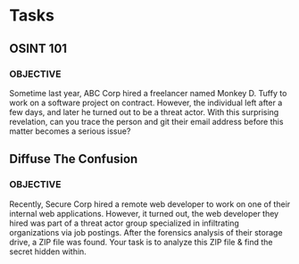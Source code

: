 # Tasks

## OSINT 101

### OBJECTIVE
  Sometime last year, ABC Corp hired a freelancer named Monkey D. Tuffy to work on a software project on contract. However, the individual left after a few days, and later he turned out to be a threat actor. With this surprising revelation, can you trace the person and git their email address before this matter becomes a serious issue?


## Diffuse The Confusion

### OBJECTIVE
  Recently, Secure Corp hired a remote web developer to work on one of their internal web applications. However, it turned out, the web developer they hired was part of a threat actor group specialized in infiltrating organizations via job postings. After the forensics analysis of their storage drive, a
ZIP file was found. Your task is to analyze this ZIP file & find the secret hidden within.
